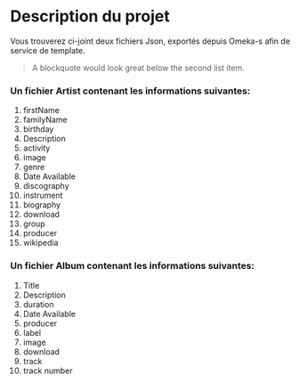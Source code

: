 # Description du projet 
Vous trouverez ci-joint deux fichiers Json, exportés depuis Omeka-s afin de service de template.
  > A blockquote would look great below the second list item.

### Un fichier Artist contenant les informations suivantes:
1. firstName
2. familyName
3. birthday
4. Description
5. activity
6. image
7. genre
8. Date Available
9. discography
10. instrument
11. biography
12. download
13. group
15. producer
16. wikipedia

### Un fichier Album contenant les informations suivantes:
1. Title
2. Description
3. duration
4. Date Available
5. producer
6. label
7. image
8. download
9. track
10. track number
